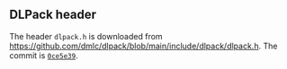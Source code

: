 ## DLPack header

The header `dlpack.h` is downloaded from https://github.com/dmlc/dlpack/blob/main/include/dlpack/dlpack.h.
The commit is [`0ce5e39`](https://github.com/dmlc/dlpack/commit/0ce5e39e741115e32f7ae6914338d3a71a058c2e).
